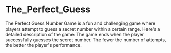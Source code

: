 # The_Perfect_Guess
The Perfect Guess Number Game is a fun and challenging game where players attempt to guess a secret number within a certain range. Here's a detailed description of the game:
The game ends when the player successfully guesses the secret number. The fewer the number of attempts, the better the player's performance.
